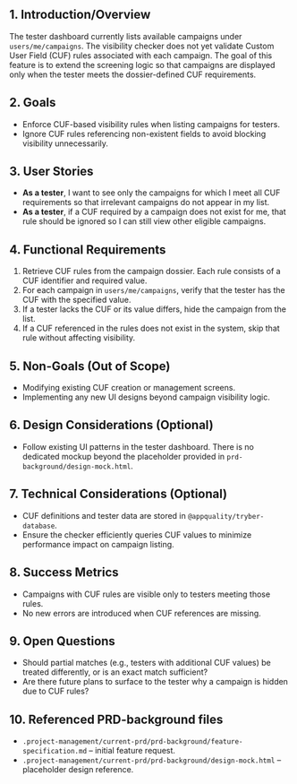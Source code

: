 ## 1. Introduction/Overview

The tester dashboard currently lists available campaigns under `users/me/campaigns`. The visibility checker does not yet validate Custom User Field (CUF) rules associated with each campaign. The goal of this feature is to extend the screening logic so that campaigns are displayed only when the tester meets the dossier-defined CUF requirements.

## 2. Goals

- Enforce CUF-based visibility rules when listing campaigns for testers.
- Ignore CUF rules referencing non-existent fields to avoid blocking visibility unnecessarily.

## 3. User Stories

- **As a tester**, I want to see only the campaigns for which I meet all CUF requirements so that irrelevant campaigns do not appear in my list.
- **As a tester**, if a CUF required by a campaign does not exist for me, that rule should be ignored so I can still view other eligible campaigns.

## 4. Functional Requirements

1. Retrieve CUF rules from the campaign dossier. Each rule consists of a CUF identifier and required value.
2. For each campaign in `users/me/campaigns`, verify that the tester has the CUF with the specified value.
3. If a tester lacks the CUF or its value differs, hide the campaign from the list.
4. If a CUF referenced in the rules does not exist in the system, skip that rule without affecting visibility.

## 5. Non-Goals (Out of Scope)

- Modifying existing CUF creation or management screens.
- Implementing any new UI designs beyond campaign visibility logic.

## 6. Design Considerations (Optional)

- Follow existing UI patterns in the tester dashboard. There is no dedicated mockup beyond the placeholder provided in `prd-background/design-mock.html`.

## 7. Technical Considerations (Optional)

- CUF definitions and tester data are stored in `@appquality/tryber-database`.
- Ensure the checker efficiently queries CUF values to minimize performance impact on campaign listing.

## 8. Success Metrics

- Campaigns with CUF rules are visible only to testers meeting those rules.
- No new errors are introduced when CUF references are missing.

## 9. Open Questions

- Should partial matches (e.g., testers with additional CUF values) be treated differently, or is an exact match sufficient?
- Are there future plans to surface to the tester why a campaign is hidden due to CUF rules?

## 10. Referenced PRD-background files

- `.project-management/current-prd/prd-background/feature-specification.md` – initial feature request.
- `.project-management/current-prd/prd-background/design-mock.html` – placeholder design reference.
